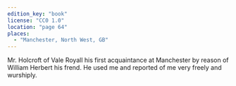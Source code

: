 ```yaml
---
edition_key: "book"
license: "CC0 1.0"
location: "page 64"
places:
  - "Manchester, North West, GB"
---
```

Mr.
Holcroft of Vale Royall his first acquaintance at Manchester by
reason of William Herbert his frend. He used me and reported
of me very freely and wurshiply.

